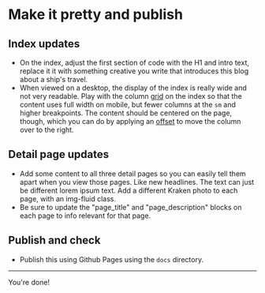 # Make it pretty and publish

## Index updates

- On the index, adjust the first section of code with the H1 and intro text, replace it it with something creative you write that introduces this blog about a ship's travel.
- When viewed on a desktop, the display of the index is really wide and not very readable. Play with the column [grid](https://getbootstrap.com/docs/4.4/layout/grid/) on the index so that the content uses full width on mobile, but fewer columns at the `sm` and higher breakpoints. The content should be centered on the page, though, which you can do by applying an [offset](https://getbootstrap.com/docs/4.4/layout/grid/#offsetting-columns) to move the column over to the right.

## Detail page updates

- Add some content to all three detail pages so you can easily tell them apart when you view those pages. Like new headlines. The text can just be different lorem ipsum text. Add a different Kraken photo to each page, with an img-fluid class.
- Be sure to update the "page_title" and "page_description" blocks on each page to info relevant for that page.

## Publish and check

- Publish this using Github Pages using the `docs` directory.

---

You're done!
